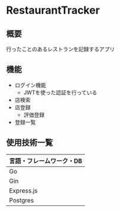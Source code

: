 # RestaurantTracker
## 概要
行ったことのあるレストランを記録するアプリ

## 機能
- ログイン機能
  - JWTを使った認証を行っている 
- 店検索
- 店登録
  - 評価登録
- 登録一覧 

## 使用技術一覧
|言語・フレームワーク・DB|
| --- |
|Go|
|Gin|
|Express.js|
|Postgres|

